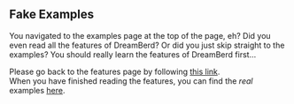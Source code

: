 ## Fake Examples
You navigated to the examples page at the top of the page, eh? Did you even read all the features of DreamBerd? Or did you just skip straight to the examples? You should really learn the features of DreamBerd first...<br>

Please go back to the features page by following [this link](https://github.com/TodePond/DreamBerd/blob/main/README.md).<br>
When you have finished reading the features, you can find the _real_ examples [here]().
